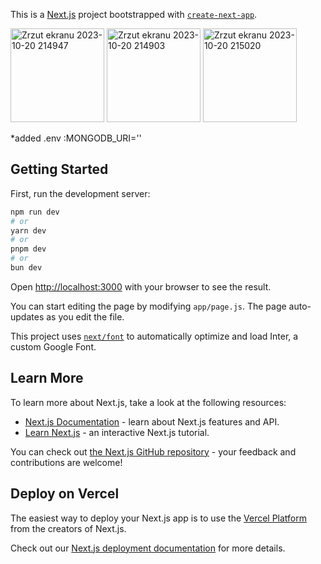This is a [Next.js](https://nextjs.org/) project bootstrapped with [`create-next-app`](https://github.com/vercel/next.js/tree/canary/packages/create-next-app).

<img width="150" alt="Zrzut ekranu 2023-10-20 214947" src="https://github.com/ajarek/next-13-ep08-email-password-next_auth/assets/61388692/5bd66605-2e28-471d-a52d-338ab42e4034">
<img width="150" alt="Zrzut ekranu 2023-10-20 214903" src="https://github.com/ajarek/next-13-ep08-email-password-next_auth/assets/61388692/637c28db-b792-469e-8fc6-ad21144dbf12">
<img width="150" alt="Zrzut ekranu 2023-10-20 215020" src="https://github.com/ajarek/next-13-ep08-email-password-next_auth/assets/61388692/23cdc0f7-0e8e-4a4a-8baf-25eadac5027f">

*added .env :MONGODB_URI=''
## Getting Started
First, run the development server:

```bash
npm run dev
# or
yarn dev
# or
pnpm dev
# or
bun dev
```

Open [http://localhost:3000](http://localhost:3000) with your browser to see the result.

You can start editing the page by modifying `app/page.js`. The page auto-updates as you edit the file.

This project uses [`next/font`](https://nextjs.org/docs/basic-features/font-optimization) to automatically optimize and load Inter, a custom Google Font.

## Learn More

To learn more about Next.js, take a look at the following resources:

- [Next.js Documentation](https://nextjs.org/docs) - learn about Next.js features and API.
- [Learn Next.js](https://nextjs.org/learn) - an interactive Next.js tutorial.

You can check out [the Next.js GitHub repository](https://github.com/vercel/next.js/) - your feedback and contributions are welcome!

## Deploy on Vercel

The easiest way to deploy your Next.js app is to use the [Vercel Platform](https://vercel.com/new?utm_medium=default-template&filter=next.js&utm_source=create-next-app&utm_campaign=create-next-app-readme) from the creators of Next.js.

Check out our [Next.js deployment documentation](https://nextjs.org/docs/deployment) for more details.
